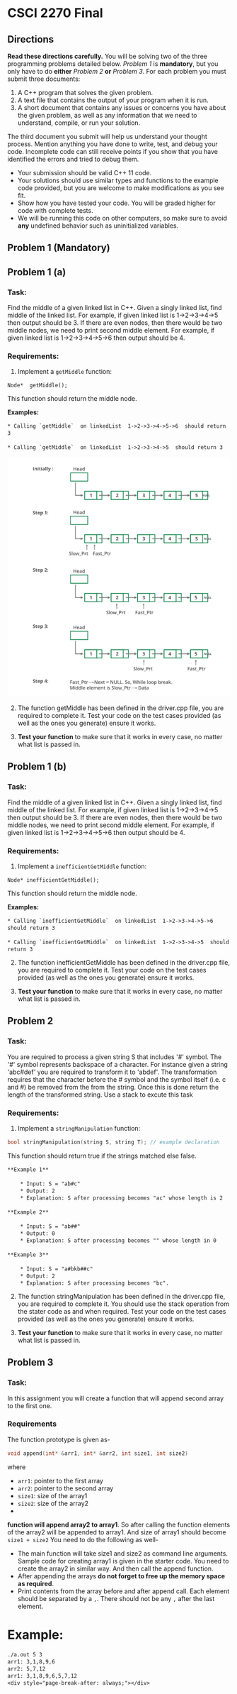 CSCI 2270 Final
===============
Directions
----------
**Read these directions carefully.**
You will be solving two of the three programming problems detailed below. _Problem 1_ is **mandatory**, but you only have to do **either** _Problem 2_ **or** _Problem 3_. For each problem you must submit three documents:

1. A C++ program that solves the given problem.
2. A text file that contains the output of your program when it is run.
3. A short document that contains any issues or concerns you have about the given problem, as well as any information that we need to understand, compile, or run your solution.

The third document you submit will help us understand your thought process. Mention anything you have done to write, test, and debug your code. Incomplete code can still receive points if you show that you have identified the errors and tried to debug them.
* Your submission should be valid C++ 11 code.
* Your solutions should use similar types and functions to the example code provided, but you are welcome to make modifications as you see fit.
* Show how you have tested your code. You will be graded higher for code with complete tests.
* We will be running this code on other computers, so make sure to avoid **any** undefined behavior such as uninitialized variables.

<div style="page-break-after: always;"></div>

Problem 1 (Mandatory)
---------------------

Problem 1 (a)
----------------------

### Task:
Find the middle of a given linked list in C++. Given a singly linked list, find middle of the linked list. For example, if given linked list is 1->2->3->4->5 then output should be 3. If there are even nodes, then there would be two middle nodes, we need to print second middle element. For example, if given linked list is 1->2->3->4->5->6 then output should be 4.

### Requirements:
1. Implement a `getMiddle` function:
  ```
  Node*  getMiddle();
  ```
  This function should return the middle node.

  **Examples:**
  
    * Calling `getMiddle`  on linkedList  1->2->3->4->5->6  should return 3  

	* Calling `getMiddle`  on linkedList  1->2->3->4->5  should return 3  


   ![Example  image](Capture.png)


2. The function getMiddle has been defined in the driver.cpp file, you are required to complete it. Test your code on the test cases provided (as well as the ones you generate) ensure it works.

3. **Test your function** to make sure that it works in every case, no matter what list is passed in.

<div style="page-break-after: always;"></div>



Problem 1 (b)
---------

### Task:
Find the middle of a given linked list in C++. Given a singly linked list, find middle of the linked list. For example, if given linked list is 1->2->3->4->5 then output should be 3. If there are even nodes, then there would be two middle nodes, we need to print second middle element. For example, if given linked list is 1->2->3->4->5->6 then output should be 4.

### Requirements:
1. Implement a `inefficientGetMiddle` function:
  ```
  Node* inefficientGetMiddle();
  ```
  This function should return the middle node.

  **Examples:**  
  
    * Calling `inefficientGetMiddle`  on linkedList  1->2->3->4->5->6  should return 3  

	* Calling `inefficientGetMiddle`  on linkedList  1->2->3->4->5  should return 3  


2. The function inefficientGetMiddle has been defined in the driver.cpp file, you are required to complete it. Test your code on the test cases provided (as well as the ones you generate) ensure it works.

3. **Test your function** to make sure that it works in every case, no matter what list is passed in.

<div style="page-break-after: always;"></div>



Problem 2
----------

### Task:
You are required to process a given string S that includes '#' symbol. The '#' symbol represents backspace of a character. For instance given a string 'abc#def' you are required to transform it to 'abdef'. The transformation requires that the character before the # symbol and the symbol itself (i.e. c and #) be removed from the from the string. Once this is done return the length of the transformed string. Use a stack to excute this task 

### Requirements:

1. Implement a `stringManipulation` function:
  ```cpp
  bool stringManipulation(string S, string T); // example declaration
  ```
  This function should return true if the strings matched else false.  
    
    **Example 1**
    
        * Input: S = "ab#c"
        * Output: 2
        * Explanation: S after processing becomes "ac" whose length is 2
    
    **Example 2**
    
        * Input: S = "ab##"
        * Output: 0
        * Explanation: S after processing becomes "" whose length in 0
    
    **Example 3**
    
        * Input: S = "a#bkb##c"
        * Output: 2
        * Explanation: S after processing becomes "bc".

2. The function stringManipulation has been defined in the driver.cpp file, you are required to complete it. You should use the stack operation from the stater code as and when required. Test your code on the test cases provided (as well as the ones you generate) ensure it works.

3. **Test your function** to make sure that it works in every case, no matter what list is passed in.
<div style="page-break-after: always;"></div>


Problem 3
----------

### Task:
In this assignment you will create a function that will append second array to the first one.

### Requirements
The function prototype is given as-
```cpp
void append(int* &arr1, int* &arr2, int size1, int size2)
```
where
* `arr1`: pointer to the first array
* `arr2`: pointer to the second array
* `size1`: size of the array1
* `size2`: size of the array2
*

__function will append array2 to array1__. So after calling the function elements of the array2 will be appended to array1. And size of array1 should become `size1 + size2`
You need to do the following as well-
* The main function will take size1 and size2 as command line arguments. Sample code for creating array1 is given in the starter code. You need to create the array2 in similar way. And then call the append function.
* After appending the arrays __do not forget to free up the memory space as required__.
* Print contents from the  array before and after append call. Each element should be separated by a `,`. There should not be any `,` after the last element.

# Example:
```
./a.out 5 3
arr1: 3,1,8,9,6
arr2: 5,7,12
arr1: 3,1,8,9,6,5,7,12
<div style="page-break-after: always;"></div>
